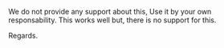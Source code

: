 We do not provide any support about this,
Use it by your own responsability.
This works well but, there is no support for this.

Regards.

